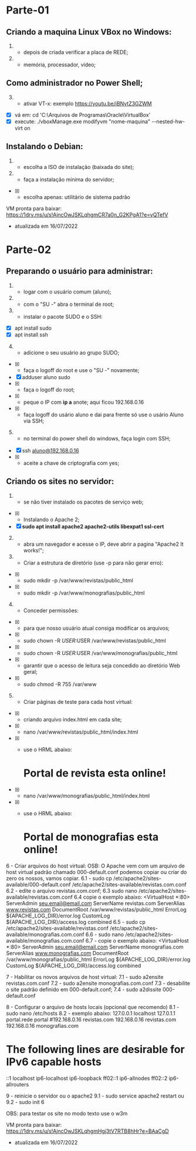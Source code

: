 
# Parte-01


## Criando a maquina Linux VBox no Windows: 
1. - depois de criada verificar a placa de REDE;
2. - memória, processador, vídeo;

## Como administrador no Power Shell;
3. - ativar VT-x: exemplo https://youtu.be/iBNytZ3GZWM
- [x]  vá em: cd 'C:\Arquivos de Programas\Oracle\VirtualBox\'
- [x]  execute: ./vboxManage.exe modifyvm "nome-maquina" --nested-hw-virt on

## Instalando o Debian:
1. - escolha a ISO de instalação (baixada do site);
2. - faça a instalação minima do servidor;
- [x] - escolha apenas: utilitário de sistema padrão

VM pronta para baixar: https://1drv.ms/u/s!AjncOwJSKLqhgmCR7a0n_G2KPgA1?e=yQTefV
- atualizada em 16/07/2022


# Parte-02


## Preparando o usuário para administrar:
1. - logar com o usuário comum (aluno);
2. - com o "SU -" abra o terminal de root;

3. - instalar o pacote SUDO e o SSH:
- [x]  apt install sudo
- [x]  apt install ssh

4. - adicione o seu usuário ao grupo SUDO;
- [x] - faça o logoff do root e use o "SU -" novamente;
- [x]  adduser aluno sudo
- [x] - faça o logoff do root;
- [x] - peque o IP com **ip a** anote; aqui ficou 192.168.0.16
- [x] - faça logoff do usário aluno e dai para frente só use o usário Aluno via SSH;

5. - no terminal do power shell do windows, faça login com SSH;
- [x]  ssh aluno@192.168.0.16
- [x] - aceite a chave de criptografia com yes;


## Criando os sites no servidor:
1. - se não tiver instalado os pacotes de serviço web;
- [x] - Instalando o Apache 2;
- [x]  **sudo apt install apache2 apache2-utils libexpat1 ssl-cert**

2. - abra um navegador e acesse o IP, deve abrir a pagina "Apache2 It works!";

3. - Criar a estrutura de diretório (use -p para não gerar erro):
- [x] - sudo mkdir -p /var/www/revistas/public_html
- [x] - sudo mkdir -p /var/www/monografias/public_html

4. - Conceder permissões:
- [x] - para que nosso usuário atual consiga modificar os arquivos;
- [x] - sudo chown -R $USER:$USER /var/www/revistas/public_html
- [x] - sudo chown -R $USER:$USER /var/www/monografias/public_html
- [x] - garantir que o acesso de leitura seja concedido ao diretório Web geral;
- [x] - sudo chmod -R 755 /var/www

5. - Criar páginas de teste para cada host virtual:
- [x] - criando arquivo index.html em cada site;
- [x] - nano /var/www/revistas/public_html/index.html
- [x] - use o HRML abaixo:

      <html>
        <head>
          <title>Bem vindo ao portal ded revistas!</title>
        </head>
        <body>
          <h1>Portal de revista esta online!</h1>
        </body>
      </html>
      
- [x] - nano /var/www/monografias/public_html/index.html
- [x] - use o HRML abaixo:

      <html>
        <head>
          <title>Bem vindo ao portal ded monografias!</title>
        </head>
        <body>
          <h1>Portal de monografias esta online!</h1>
        </body>
      </html>

6 - Criar arquivos do host virtual:
OSB: O Apache vem com um arquivo de host virtual padrão chamado 000-default.conf
podemos copiar ou criar do zero os nossos, vamos copiar.
6.1 - sudo cp /etc/apache2/sites-available/000-default.conf /etc/apache2/sites-available/revistas.com.conf
6.2 - edite o arquivo revistas.com.conf;
6.3 sudo nano /etc/apache2/sites-available/revistas.com.conf
6.4 copie o exemplo abaixo:
<VirtualHost *:80>
    ServerAdmin seu.email@email.com
    ServerName revistas.com
    ServerAlias www.revistas.com
    DocumentRoot /var/www/revistas/public_html
    ErrorLog ${APACHE_LOG_DIR}/error.log
    CustomLog ${APACHE_LOG_DIR}/access.log combined
</VirtualHost>
6.5 - sudo cp /etc/apache2/sites-available/revistas.conf /etc/apache2/sites-available/monografias.com.conf
6.6 - sudo nano /etc/apache2/sites-available/monografias.com.conf
6.7 - copie o exemplo abaixo:
<VirtualHost *:80>
    ServerAdmin seu.email@email.com
    ServerName monografias.com
    ServerAlias www.monografias.com
    DocumentRoot /var/www/monografias/public_html
    ErrorLog ${APACHE_LOG_DIR}/error.log
    CustomLog ${APACHE_LOG_DIR}/access.log combined
</VirtualHost>

7 - Habilitar os novos arquivos de host virtual:
7.1 - sudo a2ensite revistas.com.conf
7.2 - sudo a2ensite monografias.com.conf
7.3 - desabilite o site padrão definido em 000-default.conf;
7.4 - sudo a2dissite 000-default.conf

8 - Configurar o arquivo de hosts locais (opcional que recomendo)
8.1 - sudo nano /etc/hosts
8.2 - exemplo abaixo:
127.0.0.1       localhost
127.0.1.1       portal.rede     portal
#192.168.0.16 revistas.com
192.168.0.16 revistas.com
192.168.0.16 monografias.com

# The following lines are desirable for IPv6 capable hosts
::1     localhost ip6-localhost ip6-loopback
ff02::1 ip6-allnodes
ff02::2 ip6-allrouters

9 - reinicie o servidor ou o apache2
9.1 - sudo service apache2 restart
ou
9.2 - sudo init 6

OBS: para testar os site no modo texto use o w3m

VM pronta para baixar: https://1drv.ms/u/s!AjncOwJSKLqhgmHgj3tV7RTB8hHr?e=BAaCgD
- atualizada em 16/07/2022
